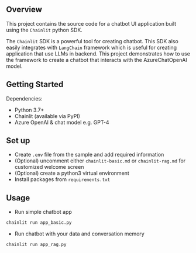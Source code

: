 ## Overview

This project contains the source code for a chatbot UI application built using the `Chainlit` python SDK.

The `Chainlit` SDK is a powerful tool for creating chatbot. This SDK also easily integrates with `LangChain` framework which is useful for creating application that use LLMs in backend. This project demonstrates how to use the framework to create a chatbot that interacts with the AzureChatOpenAI model.

## Getting Started

Dependencies:
- Python 3.7+
- Chainlit (available via PyPI)
- Azure OpenAI & chat model e.g. GPT-4


## Set up
- Create `.env` file from the sample and add required information
- (Optional) uncomment either `chainlit-basic.md` or `chainlit-rag.md` for customized welcome screen
- (Optional) create a python3 virtual environment
- Install packages from `requirements.txt`


## Usage
- Run simple chatbot app
```python
chainlit run app_basic.py
```
- Run chatbot with your data and conversation memory
```python
chainlit run app_rag.py
```